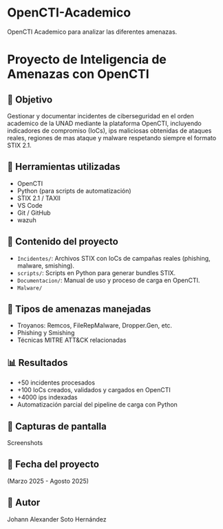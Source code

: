 # OpenCTI-Academico
OpenCTI Academico para analizar las diferentes amenazas.

# Proyecto de Inteligencia de Amenazas con OpenCTI

## 🎯 Objetivo
Gestionar y documentar incidentes de ciberseguridad en el orden academico de la UNAD mediante la plataforma OpenCTI, incluyendo indicadores de compromiso
(IoCs), ips maliciosas obtenidas de ataques reales, regiones de mas ataque y malware respetando siempre el formato STIX 2.1.

## 🧰 Herramientas utilizadas
- OpenCTI
- Python (para scripts de automatización)
- STIX 2.1 / TAXII
- VS Code
- Git / GitHub
- wazuh

## 📁 Contenido del proyecto
- `Incidentes/`: Archivos STIX con IoCs de campañas reales (phishing, malware, smishing).
- `scripts/`: Scripts en Python para generar bundles STIX.
- `Documentacion/`: Manual de uso y proceso de carga en OpenCTI.
- `Malware/`

## 🔐 Tipos de amenazas manejadas
- Troyanos: Remcos, FileRepMalware, Dropper.Gen, etc.
- Phishing y Smishing
- Técnicas MITRE ATT&CK relacionadas

## 📊 Resultados
- +50 incidentes procesados
- +100 IoCs creados, validados y cargados en OpenCTI
-  +4000 ips indexadas
- Automatización parcial del pipeline de carga con Python

## 📸 Capturas de pantalla
Screenshots

## 📅 Fecha del proyecto
(Marzo 2025 - Agosto 2025)

## 👤 Autor
Johann Alexander Soto Hernández
